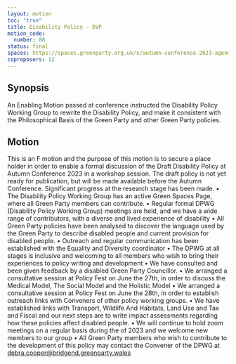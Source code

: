 ```yaml
---
layout: motion
toc: "true"
title: Disability Policy - DVP
motion_code:
  number: 88
status: final
spaces: https://spaces.greenparty.org.uk/s/autumn-conference-2023-agenda-forum/post/post/view?id=10944
coproposers: 12
---
```

## Synopsis

An Enabling Motion passed at conference instructed the Disability Policy Working Group to rewrite the Disability Policy, and make it consistent with the Philosophical Basis of the Green Party and other Green Party policies.

## M﻿otion


This is an F motion and the purpose of this motion is to secure a place holder in order to enable a formal discussion of the Draft Disability Policy at Autumn Conference 2023 in a workshop session. The draft policy is not yet ready for publication, but will be made available before the Autumn Conference.
Significant progress at the research stage has been made. 
•	The Disability Policy Working Group has an active Green Spaces Page, where all Green Party members can contribute.
•	Regular formal DPWG (Disability Policy Working Group) meetings are held, and we have a wide range of contributors,  with a diverse and lived experience of disability
•	All Green Party policies have been analysed to discover the language used by the Green Party to describe disabled people and current provision for disabled people.
•	Outreach and regular communication has been established with the Equality and Diversity coordinator
•	The DPWG at all stages is inclusive and welcoming to all members who wish to bring their experiences to policy writing and development
•	We have consulted and been given feedback by a disabled Green Party Councillor.
•	We arranged a consultative session at Policy Fest on June the 27th, in order to discuss the Medical Model, The Social Model and the Holistic Model
•	We arranged a consultative session at Policy Fest on June the 28th, in order to establish outreach links with Conveners of other policy working groups. 
•	We have established links with Transport, Wildlife And Habitats, Land Use and Tax and Fiscal and our next steps are to write impact assessments regarding how these policies affect disabled people.
•	We will continue to hold zoom meetings on a regular basis during the  of 2023 and we welcome new members to our group
•	All Green Party members who wish to contribute to the development of this policy may contact the Convener of the DPWG at debra.cooper@bridgend.greenparty.wales